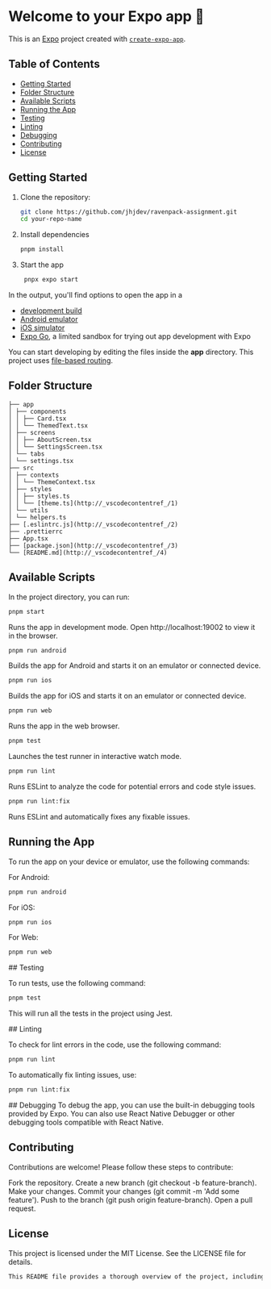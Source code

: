 # Welcome to your Expo app 👋

This is an [Expo](https://expo.dev) project created with [`create-expo-app`](https://www.npmjs.com/package/create-expo-app).

## Table of Contents

- [Getting Started](#getting-started)
- [Folder Structure](#folder-structure)
- [Available Scripts](#available-scripts)
- [Running the App](#running-the-app)
- [Testing](#testing)
- [Linting](#linting)
- [Debugging](#debugging)
- [Contributing](#contributing)
- [License](#license)

## Getting Started

1. Clone the repository:

   ```sh
   git clone https://github.com/jhjdev/ravenpack-assignment.git
   cd your-repo-name

   ```

1. Install dependencies

   ```bash
   pnpm install
   ```

1. Start the app

   ```bash
    pnpx expo start
   ```

In the output, you'll find options to open the app in a

- [development build](https://docs.expo.dev/develop/development-builds/introduction/)
- [Android emulator](https://docs.expo.dev/workflow/android-studio-emulator/)
- [iOS simulator](https://docs.expo.dev/workflow/ios-simulator/)
- [Expo Go](https://expo.dev/go), a limited sandbox for trying out app development with Expo

You can start developing by editing the files inside the **app** directory. This project uses [file-based routing](https://docs.expo.dev/router/introduction).

## Folder Structure

```
├── app
│ ├── components
│ │ ├── Card.tsx
│ │ └── ThemedText.tsx
│ ├── screens
│ │ ├── AboutScreen.tsx
│ │ └── SettingsScreen.tsx
│ └── tabs
│ └── settings.tsx
├── src
│ ├── contexts
│ │ └── ThemeContext.tsx
│ ├── styles
│ │ ├── styles.ts
│ │ └── [theme.ts](http://_vscodecontentref_/1)
│ └── utils
│ └── helpers.ts
├── [.eslintrc.js](http://_vscodecontentref_/2)
├── .prettierrc
├── App.tsx
├── [package.json](http://_vscodecontentref_/3)
└── [README.md](http://_vscodecontentref_/4)
```

## Available Scripts

In the project directory, you can run:

```bash
pnpm start
```

Runs the app in development mode. Open http://localhost:19002 to view it in the browser.

```bash
pnpm run android
```

Builds the app for Android and starts it on an emulator or connected device.

```bash
pnpm run ios
```

Builds the app for iOS and starts it on an emulator or connected device.

```bash
pnpm run web
```

Runs the app in the web browser.

```bash
pnpm test
```

Launches the test runner in interactive watch mode.

```bash
pnpm run lint
```

Runs ESLint to analyze the code for potential errors and code style issues.

```bash
pnpm run lint:fix
```

Runs ESLint and automatically fixes any fixable issues.

## Running the App

To run the app on your device or emulator, use the following commands:

For Android:

```bash
pnpm run android
```

For iOS:

```bash
pnpm run ios
```

For Web:

```bash
pnpm run web
```

## Testing

To run tests, use the following command:

```bash
pnpm test
```

This will run all the tests in the project using Jest.

## Linting

To check for lint errors in the code, use the following command:

```bash
pnpm run lint
```

To automatically fix linting issues, use:

```bash
pnpm run lint:fix
```

## Debugging
To debug the app, you can use the built-in debugging tools provided by Expo. You can also use React Native Debugger or other debugging tools compatible with React Native.

## Contributing

Contributions are welcome! Please follow these steps to contribute:

Fork the repository.
Create a new branch (git checkout -b feature-branch).
Make your changes.
Commit your changes (git commit -m 'Add some feature').
Push to the branch (git push origin feature-branch).
Open a pull request.

## License

This project is licensed under the MIT License. See the LICENSE file for details.

```bash
This README file provides a thorough overview of the project, including instructions for getting started, the folder structure, available scripts, and commands for running, testing, linting, and debugging the project.
```
